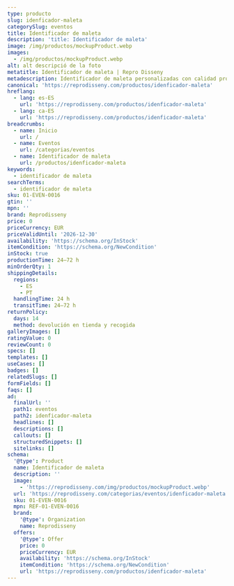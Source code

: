 ```yaml
---
type: producto
slug: idenficador-maleta
categorySlug: eventos
title: Identificador de maleta
description: 'title: Identificador de maleta'
image: /img/productos/mockupProduct.webp
images:
  - /img/productos/mockupProduct.webp
alt: alt descripció de la foto
metatitle: Identificador de maleta | Repro Disseny
metadescription: Identificador de maleta personalizadas con calidad profesional en Cataluña.
canonical: 'https://reprodisseny.com/productos/idenficador-maleta'
hreflang:
  - lang: es-ES
    url: 'https://reprodisseny.com/productos/idenficador-maleta'
  - lang: ca-ES
    url: 'https://reprodisseny.com/productos/idenficador-maleta'
breadcrumbs:
  - name: Inicio
    url: /
  - name: Eventos
    url: /categorias/eventos
  - name: Identificador de maleta
    url: /productos/idenficador-maleta
keywords:
  - identificador de maleta
searchTerms:
  - identificador de maleta
sku: 01-EVEN-0016
gtin: ''
mpn: ''
brand: Reprodisseny
price: 0
priceCurrency: EUR
priceValidUntil: '2026-12-30'
availability: 'https://schema.org/InStock'
itemCondition: 'https://schema.org/NewCondition'
inStock: true
productionTime: 24–72 h
minOrderQty: 1
shippingDetails:
  regions:
    - ES
    - PT
  handlingTime: 24 h
  transitTime: 24–72 h
returnPolicy:
  days: 14
  method: devolución en tienda y recogida
galleryImages: []
ratingValue: 0
reviewCount: 0
specs: []
templates: []
useCases: []
badges: []
relatedSlugs: []
formFields: []
faqs: []
ad:
  finalUrl: ''
  path1: eventos
  path2: idenficador-maleta
  headlines: []
  descriptions: []
  callouts: []
  structuredSnippets: []
  sitelinks: []
schema:
  '@type': Product
  name: Identificador de maleta
  description: ''
  image:
    - 'https://reprodisseny.com/img/productos/mockupProduct.webp'
  url: 'https://reprodisseny.com/categorias/eventos/idenficador-maleta'
  sku: 01-EVEN-0016
  mpn: REF-01-EVEN-0016
  brand:
    '@type': Organization
    name: Reprodisseny
  offers:
    '@type': Offer
    price: 0
    priceCurrency: EUR
    availability: 'https://schema.org/InStock'
    itemCondition: 'https://schema.org/NewCondition'
    url: 'https://reprodisseny.com/productos/idenficador-maleta'
---
```


